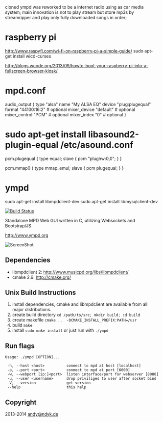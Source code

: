 cloned ympd was reworked to be a internet radio using as car media system;
main innovation is not to play stream but store mp3s by streamripper and play only fully downloaded songs in order;

raspberry pi
============

http://www.raspyfi.com/wi-fi-on-raspberry-pi-a-simple-guide/
sudo apt-get install wicd-curses

http://blogs.wcode.org/2013/09/howto-boot-your-raspberry-pi-into-a-fullscreen-browser-kiosk/

mpd.conf
========

audio_output {
    type        "alsa"
    name        "My ALSA EQ"
    device        "plug:plugequal"
    format        "44100:16:2"    # optional
    mixer_device    "default"    # optional
    mixer_control    "PCM"        # optional
    mixer_index    "0"        # optional
}

sudo apt-get install libasound2-plugin-equal
/etc/asound.conf
================
pcm.plugequal {
   type equal;
   slave {
     pcm "plughw:0,0";
   }
}

pcm.mmap0 {
   type mmap_emul;
   slave {
     pcm plugequal;
   }
}

ympd
====

sudo apt-get install libmpdclient-dev
sudo apt-get install libmysqlclient-dev

[![Build Status](http://ci.ympd.org/github.com/notandy/ympd/status.svg)](https://ci.ympd.org/github.com/notandy/ympd)

Standalone MPD Web GUI written in C, utilizing Websockets and Bootstrap/JS


http://www.ympd.org

![ScreenShot](http://www.ympd.org/assets/ympd_github.png)

Dependencies
------------
 - libmpdclient 2: http://www.musicpd.org/libs/libmpdclient/
 - cmake 2.6: http://cmake.org/

Unix Build Instructions
-----------------------

1. install dependencies, cmake and libmpdclient are available from all major distributions.
2. create build directory ```cd /path/to/src; mkdir build; cd build```
3. create makefile ```cmake ..  -DCMAKE_INSTALL_PREFIX:PATH=/usr```
4. build ```make```
5. install ```sudo make install``` or just run with ```./ympd```

Run flags
---------
```
Usage: ./ympd [OPTION]...

 -h, --host <host>          connect to mpd at host [localhost]
 -p, --port <port>          connect to mpd at port [6600]
 -w, --webport [ip:]<port>  listen interface/port for webserver [8080]
 -u, --user <username>      drop priviliges to user after socket bind
 -V, --version              get version
 --help                     this help
```


Copyright
---------

2013-2014 <andy@ndyk.de>
